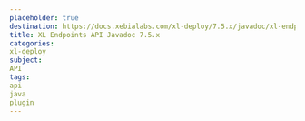 ```yaml
---
placeholder: true
destination: https://docs.xebialabs.com/xl-deploy/7.5.x/javadoc/xl-endpoints-api/index.html
title: XL Endpoints API Javadoc 7.5.x
categories:
xl-deploy
subject:
API
tags:
api
java
plugin
---
```

